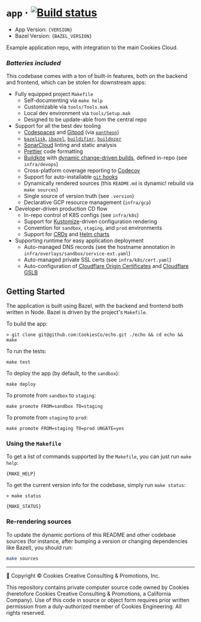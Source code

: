 
# `app` · [![Build status](https://badge.buildkite.com/37fb020fa2e6272825a6cf3a7eb3065ba6247b26905956eedc.svg)](https://buildkite.com/cookies/typescript-sample-app)

- App Version: `{VERSION}`
- Bazel Version: `{BAZEL_VERSION}`

Example application repo, with integration to the main Cookies Cloud.

### _Batteries included_

This codebase comes with a ton of built-in features, both on the backend and frontend, which can be stolen for downstream apps:

- Fully equipped project `Makefile`
  - Self-documenting via `make help`
  - Customizable via `tools/Tools.mak`
  - Local dev environment via `tools/Setup.mak`
  - Designed to be update-able from the central repo
- Support for all the best dev tooling
  - [Codespaces](https://github.com/features/codespaces) and [Gitpod](https://gitpod.io) (via [`pantheon`](https://github.com/CookiesCo/pantheon))
  - [`bazelisk`](https://github.com/bazelbuild/bazelisk), [`ibazel`](https://github.com/bazelbuild/bazel-watcher), [`buildifier`](https://github.com/bazelbuild/buildtools/tree/master/buildifier), [`buildozer`](https://github.com/bazelbuild/buildtools/tree/master/buildozer)
  - [SonarCloud](https://sonarcloud.com) linting and static analysis
  - [Prettier](https://prettier.io/) code formatting
  - [Buildkite](https://buildkite.com) with [dynamic change-driven builds](https://github.com/chronotc/monorepo-diff-buildkite-plugin), defined in-repo (see `infra/devops`)
  - Cross-platform coverage reporting to [Codecov](https://codecov.io)
  - Support for auto-installable [`git` hooks](https://git-scm.com/book/en/v2/Customizing-Git-Git-Hooks)
  - Dynamically rendered sources (this `README.md` is dynamic! rebuild via `make sources`)
  - Single source of version truth (see `.version`)
  - Declarative GCP resource management (`infra/gcp`)
- Developer-driven production CD flow
  - In-repo control of K8S configs (see `infra/k8s`)
  - Support for [Kustomize](https://kustomize.io)-driven configuration rendering
  - Convention for `sandbox`, `staging`, and `prod` environments
  - Support for [CRDs](https://kubernetes.io/docs/concepts/extend-kubernetes/api-extension/custom-resources/) and [Helm charts](https://helm.sh/)
- Supporting runtime for easy application deployment
  - Auto-managed DNS records (see the hostname annotation in `infra/overlays/sandbox/service-ext.yaml`)
  - Auto-managed private SSL certs (see `infra/k8s/cert.yaml`)
  - Auto-configuration of [Cloudflare Origin Certificates](https://developers.cloudflare.com/ssl/origin-configuration/origin-ca) and [Cloudflare GSLB](https://www.cloudflare.com/load-balancing/)



## Getting Started

The application is built using Bazel, with the backend and frontend both written in Node. Bazel is driven by the project's `Makefile`.


To build the app:
```
> git clone git@github.com:CookiesCo/echo.git ./echo && cd echo && make
```

To run the tests:
```
make test
```

To deploy the app (by default, to the `sandbox`):
```
make deploy
```

To promote from `sandbox` to `staging`:
```
make promote FROM=sandbox TO=staging
```

To promote from `staging` to `prod`:
```
make promote FROM=staging TO=prod UNGATE=yes
```

### Using the `Makefile`

To get a list of commands supported by the `Makefile`, you can just run `make help`:
```
{MAKE_HELP}
```

To get the current version info for the codebase, simply run `make status`:
```
> make status

{MAKE_STATUS}
```


### Re-rendering sources

To update the dynamic portions of this README and other codebase sources (for instance, after bumping a version or changing dependencies like Bazel), you should run:

```bash
make sources
```


---

🍪 Copyright © Cookies Creative Consulting & Promotions, Inc.

This repository contains private computer source code owned by Cookies (heretofore Cookies Creative Consulting & Promotions, a California Company). Use of this code in source or object form requires prior written permission from a duly-authorized member of Cookies Engineering. All rights reserved.
